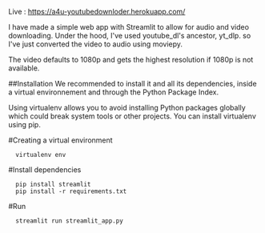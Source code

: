 Live : https://a4u-youtubedownloder.herokuapp.com/

I have made a simple web app with Streamlit to allow for audio and video downloading. Under the hood, I've used youtube_dl's ancestor, yt_dlp. so I've just converted the video to audio using moviepy.

The video defaults to 1080p and gets the highest resolution if 1080p is not available.

##Installation
We recommended to install it and all its dependencies, inside a virtual environnement and through the Python Package Index.

Using virtualenv allows you to avoid installing Python packages globally which could break system tools or other projects. You can install virtualenv using pip.

#Creating a virtual environment
```
  virtualenv env
  ```
  
#Install dependencies
```
  pip install streamlit
  pip install -r requirements.txt 
  ```
#Run
```
  streamlit run streamlit_app.py
  ```
